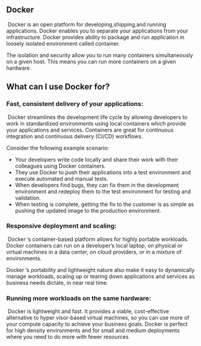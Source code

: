 ## Docker

​		Docker is an open platform for developing,shipping,and running applications. Docker enables 	you to separate your applications from your infrastructure. Docker provides ability to package and run application in loosely isolated environment called container. 

The isolation and security allow you to run many containers simultaneously on a given host. This means you can run more containers on a given hardware.

## What can I use Docker for?

### Fast, consistent delivery of your applications:

​	Docker streamlines the development life cycle by allowing developers to work in standardized environments using local containers which provide your applications and services. Containers are great for continuous integration and continuous delivery (CI/CD) workflows.

Consider the following example scenario:

- Your developers write code locally and share their work with their colleagues using Docker containers.
- They use Docker to push their applications into a test environment and execute automated and manual tests.
- When developers find bugs, they can fix them in the development environment and redeploy them to the test environment for testing and validation.
- When testing is complete, getting the fix to the customer is as simple as pushing the updated image to the production environment.

### Responsive deployment and scaling:

​	Docker ’s container-based platform allows for highly portable workloads. Docker containers can run on a developer’s local laptop, on physical or virtual machines in a data center, on cloud providers, or in a mixture of environments.

Docker ’s portability and lightweight nature also make it easy to dynamically manage workloads, scaling up or tearing down applications and services as business needs dictate, in near real time.

### Running more workloads on the same hardware:

​	Docker is lightweight and fast. It provides a viable, cost-effective alternative to hyper visor-based virtual machines, so you can use more of your compute capacity to achieve your business goals. Docker is perfect for high density environments and for small and medium deployments where you need to do more with fewer resources.

